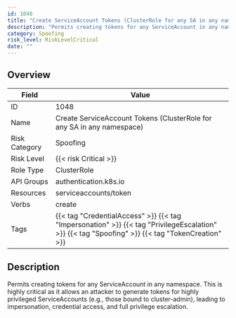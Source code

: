 ```yaml
---
id: 1048
title: "Create ServiceAccount Tokens (ClusterRole for any SA in any namespace)"
description: "Permits creating tokens for any ServiceAccount in any namespace. This is highly critical as it allows an attacker to generate tokens for highly privileged ServiceAccounts (e.g., those bound to cluster-admin), leading to impersonation, credential access, and full privilege escalation."
category: Spoofing
risk_level: RiskLevelCritical
date: ""
---
```


## Overview

| Field         | Value                                                                                                                                           |
| ------------- | ----------------------------------------------------------------------------------------------------------------------------------------------- |
| ID            | 1048                                                                                                                                            |
| Name          | Create ServiceAccount Tokens (ClusterRole for any SA in any namespace)                                                                          |
| Risk Category | Spoofing                                                                                                                                        |
| Risk Level    | {{< risk Critical >}}                                                                                                                           |
| Role Type     | ClusterRole                                                                                                                                     |
| API Groups    | authentication.k8s.io                                                                                                                           |
| Resources     | serviceaccounts/token                                                                                                                           |
| Verbs         | create                                                                                                                                          |
| Tags          | {{< tag "CredentialAccess" >}} {{< tag "Impersonation" >}} {{< tag "PrivilegeEscalation" >}} {{< tag "Spoofing" >}} {{< tag "TokenCreation" >}} |

## Description

Permits creating tokens for any ServiceAccount in any namespace. This is highly critical as it allows an attacker to generate tokens for highly privileged ServiceAccounts (e.g., those bound to cluster-admin), leading to impersonation, credential access, and full privilege escalation.
